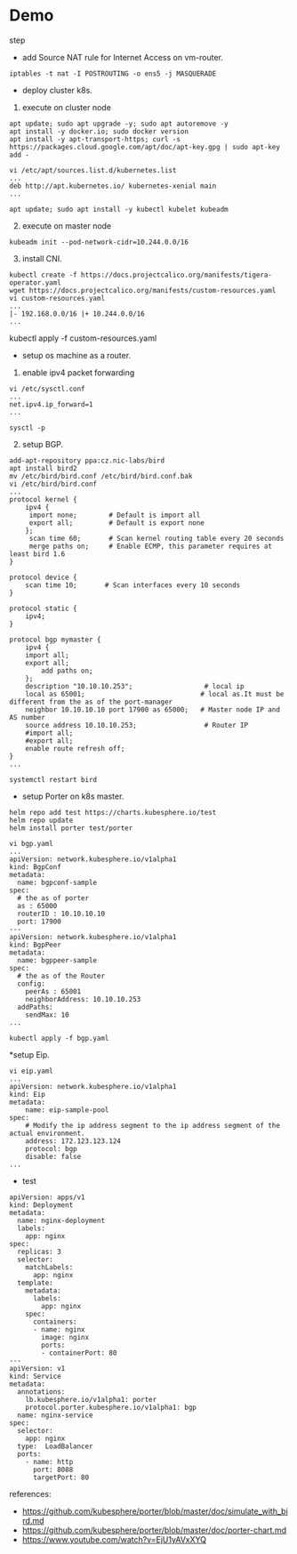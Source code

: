 # Demo

step

* add Source NAT rule for Internet Access on vm-router.

```
iptables -t nat -I POSTROUTING -o ens5 -j MASQUERADE
```

* deploy cluster k8s.

1. execute on cluster node

```
apt update; sudo apt upgrade -y; sudo apt autoremove -y
apt install -y docker.io; sudo docker version
apt install -y apt-transport-https; curl -s https://packages.cloud.google.com/apt/doc/apt-key.gpg | sudo apt-key add -

vi /etc/apt/sources.list.d/kubernetes.list 
...
deb http://apt.kubernetes.io/ kubernetes-xenial main
...

apt update; sudo apt install -y kubectl kubelet kubeadm
```

2. execute on master node

```
kubeadm init --pod-network-cidr=10.244.0.0/16
```

3. install CNI.

```
kubectl create -f https://docs.projectcalico.org/manifests/tigera-operator.yaml
wget https://docs.projectcalico.org/manifests/custom-resources.yaml
vi custom-resources.yaml
...
|- 192.168.0.0/16 |+ 10.244.0.0/16
...
```
kubectl apply -f custom-resources.yaml

* setup os machine as a router.

1. enable ipv4 packet forwarding

```
vi /etc/sysctl.conf
...
net.ipv4.ip_forward=1
...

sysctl -p
```

2. setup BGP.
```
add-apt-repository ppa:cz.nic-labs/bird
apt install bird2
mv /etc/bird/bird.conf /etc/bird/bird.conf.bak
vi /etc/bird/bird.conf 
...
protocol kernel {
    ipv4 {
   	 import none;        # Default is import all
   	 export all;         # Default is export none
    };
   	 scan time 60;       # Scan kernel routing table every 20 seconds
  	 merge paths on;     # Enable ECMP, this parameter requires at least bird 1.6
}

protocol device {
    scan time 10;       # Scan interfaces every 10 seconds
}

protocol static {
	ipv4;
}

protocol bgp mymaster {   
    ipv4 {
	import all;
	export all;
        add paths on;
    };
    description "10.10.10.253";                  # local ip
    local as 65001;                             # local as.It must be different from the as of the port-manager
    neighbor 10.10.10.10 port 17900 as 65000;   # Master node IP and AS number
    source address 10.10.10.253;                 # Router IP 
    #import all; 
    #export all;
    enable route refresh off;
}
...

systemctl restart bird
```

* setup Porter on k8s master.

```
helm repo add test https://charts.kubesphere.io/test
helm repo update
helm install porter test/porter
```

```
vi bgp.yaml
...
apiVersion: network.kubesphere.io/v1alpha1
kind: BgpConf
metadata:
  name: bgpconf-sample
spec:
  # the as of porter
  as : 65000
  routerID : 10.10.10.10
  port: 17900
---
apiVersion: network.kubesphere.io/v1alpha1
kind: BgpPeer
metadata:
  name: bgppeer-sample
spec:
  # the as of the Router
  config:
    peerAs : 65001
    neighborAddress: 10.10.10.253
  addPaths:
    sendMax: 10
...

kubectl apply -f bgp.yaml
```

*setup Eip.

```
vi eip.yaml
...
apiVersion: network.kubesphere.io/v1alpha1
kind: Eip
metadata:
    name: eip-sample-pool
spec:
    # Modify the ip address segment to the ip address segment of the actual environment.
    address: 172.123.123.124
    protocol: bgp
    disable: false
...
```

* test

```
apiVersion: apps/v1
kind: Deployment
metadata:
  name: nginx-deployment
  labels:
    app: nginx
spec:
  replicas: 3
  selector:
    matchLabels:
      app: nginx
  template:
    metadata:
      labels:
        app: nginx
    spec:
      containers:
      - name: nginx
        image: nginx
        ports:
        - containerPort: 80
---
apiVersion: v1
kind: Service
metadata:
  annotations:
    lb.kubesphere.io/v1alpha1: porter
    protocol.porter.kubesphere.io/v1alpha1: bgp
  name: nginx-service
spec:
  selector:
    app: nginx
  type:  LoadBalancer 
  ports:
    - name: http
      port: 8088
      targetPort: 80
```

references: 
- https://github.com/kubesphere/porter/blob/master/doc/simulate_with_bird.md
- https://github.com/kubesphere/porter/blob/master/doc/porter-chart.md
- https://www.youtube.com/watch?v=EjU1yAVxXYQ
